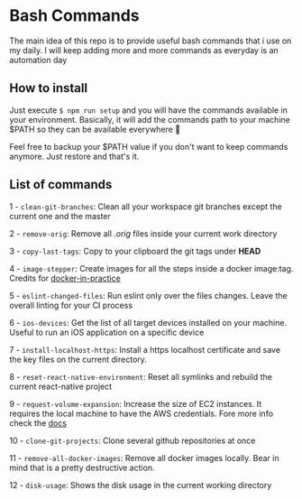 # Bash Commands

The main idea of this repo is to provide useful bash commands that i use on my daily. I will keep adding
more and more commands as everyday is an automation day

## How to install

Just execute `$ npm run setup` and you will have the commands available in your environment. Basically, it will add the commands path to your machine \$PATH so they can be available everywhere :tada:

Feel free to backup your \$PATH value if you don't want to keep commands anymore. Just restore and that's it.

## List of commands

1 - `clean-git-branches`: Clean all your workspace git branches except the current one and the master

2 - `remove-orig`: Remove all _.orig_ files inside your current work directory

3 - `copy-last-tags`: Copy to your clipboard the git tags under **HEAD**

4 - `image-stepper`: Create images for all the steps inside a docker image:tag. Credits for [docker-in-practice](https://github.com/docker-in-practice/image-stepper)

5 - `eslint-changed-files`: Run eslint only over the files changes. Leave the overall linting for your CI process

6 - `ios-devices`: Get the list of all target devices installed on your machine. Useful to run an iOS application on a specific device

7 - `install-localhost-https`: Install a https localhost certificate and save the key files on the current directory.

8 - `reset-react-native-environment`: Reset all symlinks and rebuild the current react-native project

9 - `request-volume-expansion`: Increase the size of EC2 instances. It requires the local machine to have the AWS credentials. Fore more info check the [docs](https://docs.aws.amazon.com/cli/latest/userguide/cli-chap-configure.html)

10 - `clone-git-projects`: Clone several github repositories at once

11 - `remove-all-docker-images`: Remove all docker images locally. Bear in mind that is a pretty destructive action.

12 - `disk-usage`: Shows the disk usage in the current working directory
